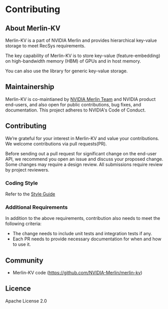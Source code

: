# Contributing

## About Merlin-KV

Merlin-KV is a part of NVIDIA Merlin and provides hierarchical key-value storage to meet RecSys requirements.

The key capability of Merlin-KV is to store key-value (feature-embedding) on high-bandwidth memory (HBM) of GPUs and in host memory.

You can also use the library for generic key-value storage.

## Maintainership

Merlin-KV is co-maintianed by [NVIDIA Merlin Team](https://github.com/NVIDIA-Merlin) and NVIDIA product end-users,
and also open for public contributions, bug fixes, and documentation. This project adheres to NVIDIA's Code of Conduct.

## Contributing

We’re grateful for your interest in Merlin-KV and value your contributions. 
We welcome contributions via pull requests(PR). 

Before sending out a pull request for significant change on the end-user API, we recommend you open an issue and
discuss your proposed change. Some changes may require a design review.
All submissions require review by project reviewers.

### Coding Style

Refer to the [Style Guide](http://github.com/NVIDIA-Merlin/merlin-kv/STYLE_GUIDE.md)

### Additional Requirements

In addition to the above requirements, contribution also needs to meet the following criteria:
* The change needs to include unit tests and integration tests if any.
* Each PR needs to provide necessary documentation for when and how to use it.

## Community

* Merlin-KV code (https://github.com/NVIDIA-Merlin/merlin-kv)

## Licence
Apache License 2.0

